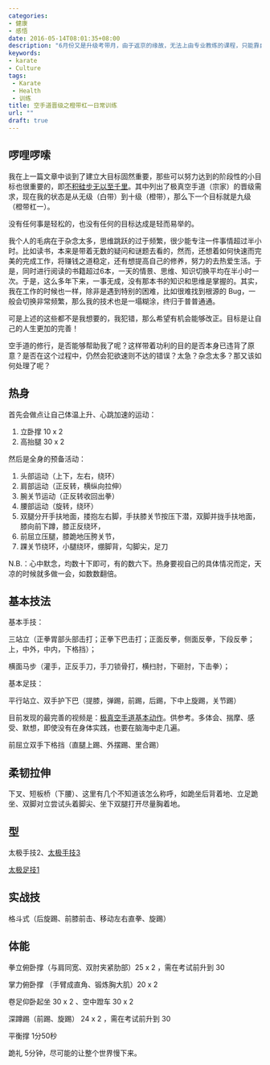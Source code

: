 ```yaml
---
categories:
- 健康
- 感悟
date: 2016-05-14T08:01:35+08:00
description: "6月份又是升级考带月，由于返京的缘故，无法上由专业教练的课程，只能靠自己。就得不断的去记录、练习、纠错。"
keywords:
- karate
- Culture
tags:
 - Karate
 - Health
 - 训练
title: 空手道晋级之橙带杠一日常训练
url: ""
draft: true
---
```


## 啰哩啰嗦

我在上一篇文章中谈到了建立大目标固然重要，那些可以努力达到的阶段性的小目标也很重要的，即[不积硅步无以至千里](http://lijiangsheng1.github.io/posts/mas-oyama-1/)。其中列出了极真空手道（宗家）的晋级需求，现在我的状态是从无级（白带）到十级（橙带），那么下一个目标就是九级（橙带杠一）。

没有任何事是轻松的，也没有任何的目标达成是轻而易举的。

我个人的毛病在于杂念太多，思维跳跃的过于频繁，很少能专注一件事情超过半小时。比如读书，本来是带着无数的疑问和谜题去看的，然而，还想着如何快速而完美的完成工作，将赚钱之道稳定，还有想提高自己的修养，努力的去热爱生活。于是，同时进行阅读的书籍超过6本，一天的情景、思维、知识切换平均在半小时一次。于是，这么多年下来，一事无成，没有那本书的知识和思维是掌握的。其实，我在工作的时候也一样，除非是遇到特别的困难，比如很难找到根源的 Bug，一般会切换非常频繁，那么我的技术也是一塌糊涂，终归于普普通通。

可是上述的这些都不是我想要的，我犯错，那么希望有机会能够改正。目标是让自己的人生更加的完善！

空手道的修行，是否能够帮助我了呢？这样带着功利的目的是否本身已违背了原意？是否在这个过程中，仍然会犯欲速则不达的错误？太急？杂念太多？那又该如何处理了呢？

## 热身

首先会做点让自己体温上升、心跳加速的运动：

1.  立卧撑 10 x 2
2.  高抬腿 30 x 2

然后是全身的预备活动：

1. 头部运动（上下，左右，绕环）
2. 肩部运动（正反转，横纵向拉伸）
3. 腕关节运动（正反转收回出拳）
4. 腰部运动（旋转，绕环）
5. 双腿分开手扶地面，搂抱左右脚，手扶膝关节按压下潜，双脚并拢手扶地面，膝向前下蹲，膝正反绕环，
6. 前屈立压腿，膝跪地压胯关节，
7. 踝关节绕环，小腿绕环，绷脚背，勾脚尖，足刀

N.B.：心中默念，均数十下即可，有的数六下。热身要视自己的具体情况而定，天凉的时候就多做一会，如数数翻倍。

## 基本技法

基本手技：

三站立（正拳胃部头部击打；正拳下巴击打；正面反拳，侧面反拳，下段反拳；上，中外，中内，下格挡）；

横面马步（灌手，正反手刀，手刀锁骨打，横扫肘，下砸肘，下击拳）；

基本足技：

平行站立、双手护下巴（提膝，弹踢，前踢，后踢，下中上旋踢，关节踢）

目前发现的最完善的视频是：[极真空手道基本动作](http://v.youku.com/v_show/id_XMzE5MTAwNDY4.html?from=s1.8-1-1.2)。供参考。多体会、揣摩、感受、默想，即使没有在身体实践，也要在脑海中走几遍。

前屈立双手下格挡（直腿上踢、外摆踢、里合踢）

## 柔韧拉伸

下叉、短板桥（下腰）、这里有几个不知道该怎么称呼，如跪坐后背着地、立足跪坐、双脚对立尝试头着脚尖、坐下双腿打开尽量胸着地。

## 型

太极手技2、[太极手技3](http://v.youku.com/v_show/id_XNjM2MDA0MzQ0.html?from=s1.8-1-1.2)

[太极足技1](http://v.youku.com/v_show/id_XNzM2MTg0MTc2.html?from=s1.8-1-1.2)

## 实战技

格斗式（后旋踢、前膝前击、移动左右直拳、旋踢）

## 体能

拳立俯卧撑（与肩同宽、双肘夹紧肋部）25 x 2 ，需在考试前升到 30

掌力俯卧撑 （手臂成直角、锻炼胸大肌）20 x 2

卷足仰卧起坐  30 x 2 、空中蹬车 30 x 2

深蹲踢（前踢、旋踢） 24 x 2 ，需在考试前升到 30

平衡撑 1分50秒

跪礼 5分钟，尽可能的让整个世界慢下来。
